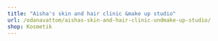 ```yaml
---
title: "Aisha's skin and hair clinic &make up studio"
url: /odanavattom/aishas-skin-and-hair-clinic-undmake-up-studio/
shop: Kosmetik
---
```

